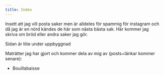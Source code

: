 ```yaml
---
title: Index
---
```


Insett att jag vill posta saker men är alldeles för spammig för instagram och då jag är en nörd kändes de här som nästa bästa sak. Här kommer jag skriva om bröd eller andra saker jag gör.

Sidan är liite under uppbyggnad 

Maträtter jag har gjort och kommer dela av mig av (posts+länkar kommer senare):
- Bouillabaisse 